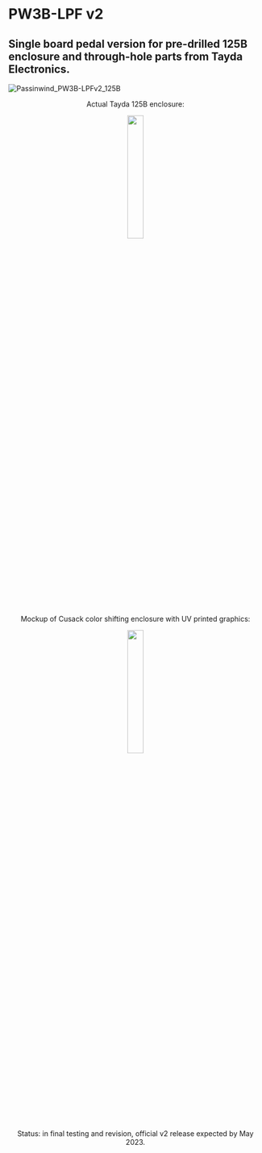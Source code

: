 # PW3B-LPF v2

## Single board pedal version for pre-drilled 125B enclosure and through-hole parts from Tayda Electronics. 

![Passinwind_PW3B-LPFv2_125B](https://user-images.githubusercontent.com/127763821/231684786-a4803b03-4b7a-4030-b7ca-071ab2d93167.png)

<p align="center" width="100%">
Actual Tayda 125B enclosure:  </br>
    </p>

<p align="center" width="100%">
    <img width="25%" src="https://user-images.githubusercontent.com/127763821/230925146-7342877b-b596-48cb-9574-d2ad54d94166.jpg">
</p>

<p align="center" width="100%">
Mockup of Cusack color shifting enclosure with UV printed graphics:  </br>
    </p>

<p align="center" width="100%">
    <img width="25%" src="https://user-images.githubusercontent.com/127763821/233392008-b8475fd8-c45c-4608-b7e8-bb800fb1b08b.PNG">
</p>

<p align="center" width="100%">
Status: in final testing and revision, official v2 release expected by May 2023. </br>
    </p>
